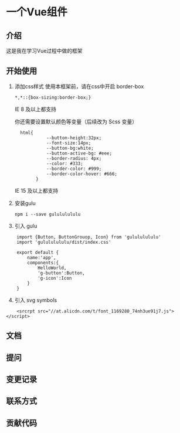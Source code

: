 # 一个Vue组件
## 介绍
这是我在学习Vue过程中做的框架

## 开始使用

1. 添加css样式
    使用本框架前，请在css中开启 border-box
    ```
    *,*::{box-sizing:border-box;}

    ```
    IE 8 及以上都支持

    你还需要设置默认颜色等变量（后续改为 Scss 变量）
    ```
      html{
                --button-height:32px;
                --font-size:14px;
                --button-bg:white;
                --button-active-bg: #eee;
                --border-radius: 4px;
                --color: #333;
                --border-color: #999;
                --border-color-hover: #666;
            }
    ```
    IE 15 及以上都支持

2. 安装gulu
    ```
    npm i --save gulululululu
    ```
3. 引入 gulu
```
    import {Button, ButtonGrouop, Icon} from 'gulululululu'
    import 'gulululululu/dist/index.css'
    
    export default {
        name:'app',
        components:{
            HelloWorld,
            'g-button':Button,
            'g-icon':Icon
        }
    }
```
4. 引入 svg symbols
```
    <srcrpt src="//at.alicdn.com/t/font_1169280_74nh3ue91j7.js"></script>
```
## 文档
## 提问
## 变更记录
## 联系方式
## 贡献代码
